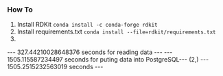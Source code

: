 ### How To

1. Install RDKit `conda install -c conda-forge rdkit`
2. Install requirements.txt `conda install --file=rdkit/requirements.txt`
3. 


--- 327.44210028648376 seconds for reading data ---
--- 1505.115587234497 seconds for puting data into PostgreSQL---
(2,)
--- 1505.2515232563019 seconds ---